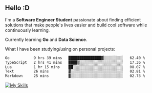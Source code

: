 ## Hello :D

I'm a **Software Engineer Student** passionate about finding efficient solutions that make people's lives easier and build cool software while continuously learning. 

Currently learning **Go** and **Data Science**.

What I have been studying/using on personal projects:
<!--START_SECTION:waka-->

```txt
Go           9 hrs 39 mins   ███████████████▓░░░░░░░░░   62.40 %
TypeScript   2 hrs 41 mins   ████▒░░░░░░░░░░░░░░░░░░░░   17.36 %
Lua          1 hr 15 mins    ██░░░░░░░░░░░░░░░░░░░░░░░   08.07 %
Text         26 mins         ▓░░░░░░░░░░░░░░░░░░░░░░░░   02.81 %
Markdown     25 mins         ▓░░░░░░░░░░░░░░░░░░░░░░░░   02.73 %
```

<!--END_SECTION:waka-->

[![My Skills](https://skillicons.dev/icons?i=dotnet,java,go,py,html,css,js,docker,linux)](https://skillicons.dev)
